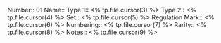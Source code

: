 Number:: 01
Name:: 
Type 1:: <% tp.file.cursor(3) %>
Type 2:: <% tp.file.cursor(4) %>
Set:: <% tp.file.cursor(5) %>
Regulation Mark:: <% tp.file.cursor(6) %>
Numbering:: <% tp.file.cursor(7) %>
Rarity:: <% tp.file.cursor(8) %>
Notes:: <% tp.file.cursor(9) %>